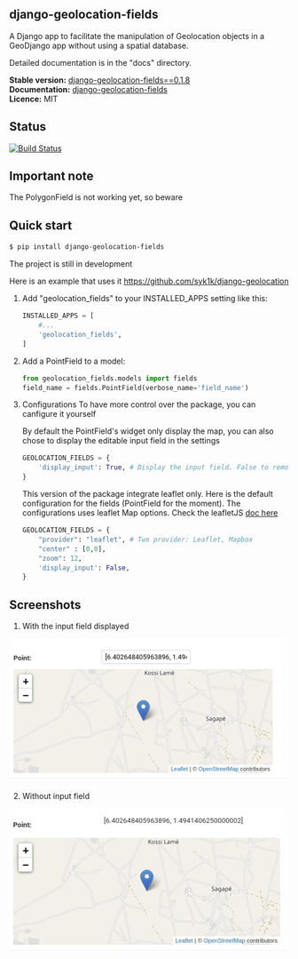 django-geolocation-fields
-------------------------
A Django app to facilitate the manipulation of Geolocation objects in a GeoDjango app without using a spatial database.

Detailed documentation is in the "docs" directory.

**Stable version:** [django-geolocation-fields==0.1.8](https://pypi.org/project/django-geolocation-fields/)  
**Documentation:** [django-geolocation-fields](https://django-geolocation-fields.readthedocs.io/en/latest/)  
**Licence:** MIT  


Status
------
[![Build Status](https://travis-ci.org/syk1k/django-geolocation-fields.svg?branch=master)](https://travis-ci.org/syk1k/django-geolocation-fields)


Important note
--------------
The PolygonField is not working yet, so beware

Quick start
-----------

```bash
$ pip install django-geolocation-fields
```


The project is still in development

Here is an example that uses it https://github.com/syk1k/django-geolocation

1. Add "geolocation_fields" to your INSTALLED_APPS setting like this:
    ```python
    INSTALLED_APPS = [
        #...
        'geolocation_fields',
    ]
    ```

2. Add a PointField to a model:
    ```python
    from geolocation_fields.models import fields
    field_name = fields.PointField(verbose_name='field_name')
    ```

3. Configurations 
    To have more control over the package, you can canfigure it yourself

    By default the PointField's widget only display the map, 
    you can also chose to display the editable input field in the settings
    ```python
    GEOLOCATION_FIELDS = {
        'display_input': True, # Display the input field. False to remove
    }
    ```

    This version of the package integrate leaflet only.
    Here is the default configuration for the fields (PointField for the moment).
    The configurations uses leaflet Map options. Check the leafletJS 
    [doc here](https://leafletjs.com/)
    ```python
    GEOLOCATION_FIELDS = {
        "provider": "leaflet", # Two provider: Leaflet, Mapbox
        "center" : [0,0],
        "zoom": 12,
        'display_input': False,
    }


Screenshots
-----------

1. With the input field displayed

![with_input](./images/leaflet_map_with_input.png)

2. Without input field

![without_input](./images/leaflet_map_without_input.png)

